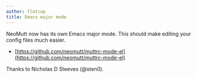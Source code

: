 ```yaml
---
author: flatcap
title: Emacs major mode
---
```


NeoMutt now has its own Emacs major mode.
This should make editing your config files much easier.

- [https://github.com/neomutt/muttrc-mode-el](https://github.com/neomutt/muttrc-mode-el)

Thanks to Nicholas D Steeves (@sten0).
